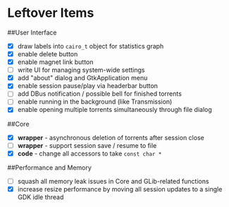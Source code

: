 Leftover Items
==============

##User Interface
- [X] draw labels into `cairo_t` object for statistics graph
- [X] enable delete button
- [X] enable magnet link button
- [ ] write UI for managing system-wide settings
- [X] add "about" dialog and GtkApplication menu
- [X] enable session pause/play via headerbar button
- [ ] add DBus notification / possible bell for finished torrents
- [ ] enable running in the background (like Transmission)
- [X] enable opening multiple torrents simultaneously through file dialog

##Core
- [X] **wrapper** - asynchronous deletion of torrents after session close
- [ ] **wrapper** - support session save / resume to file
- [X] **code** - change all accessors to take `const char *`

##Performance and Memory
- [ ] squash all memory leak issues in Core and GLib-related functions
- [X] increase resize performance by moving all session updates to a single GDK idle thread
